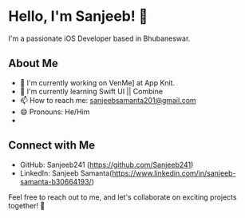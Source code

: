 # Hello, I'm Sanjeeb! 👋

I'm a passionate iOS Developer based in Bhubaneswar.

## About Me

- 🔭 I'm currently working on VenMe] at App Knit.
- 🌱 I'm currently learning Swift UI || Combine
- 📫 How to reach me: sanjeebsamanta201@gmail.com
- 😄 Pronouns: He/Him
- 
<!--
## My GitHub Stats

![Your GitHub Stats](https://github-readme-stats.vercel.app/api?username=your-username&show_icons=true)

-->

## Connect with Me

- GitHub: Sanjeeb241 (https://github.com/Sanjeeb241)
- LinkedIn: Sanjeeb Samanta(https://www.linkedin.com/in/sanjeeb-samanta-b30664193/)

Feel free to reach out to me, and let's collaborate on exciting projects together! 🚀

